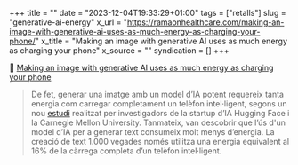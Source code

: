 +++
title = ""
date = "2023-12-04T19:33:29+01:00"
tags = ["retalls"]
slug = "generative-ai-energy"
x_url = "https://ramaonhealthcare.com/making-an-image-with-generative-ai-uses-as-much-energy-as-charging-your-phone/"
x_title = "Making an image with generative AI uses as much energy as charging your phone"
x_source = ""
syndication = []
+++

📎 [Making an image with generative AI uses as much energy as charging your phone](https://ramaonhealthcare.com/making-an-image-with-generative-ai-uses-as-much-energy-as-charging-your-phone/)

> De fet, generar una imatge amb un model d’IA potent requereix tanta energia com carregar completament un telèfon intel·ligent, segons un nou [estudi](https://arxiv.org/pdf/2311.16863.pdf) realitzat per investigadors de la startup d’IA Hugging Face i la Carnegie Mellon University. Tanmateix, van descobrir que l’ús d'un model d’IA per a generar text consumeix molt menys d’energia. La creació de text 1.000 vegades només utilitza una energia equivalent al 16% de la càrrega completa d’un telèfon intel·ligent.